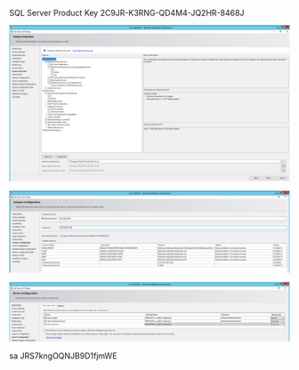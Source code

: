 SQL Server Product Key 2C9JR-K3RNG-QD4M4-JQ2HR-8468J

![image.png](/.attachments/image-3ca99854-a4fa-4f30-b734-803b6462415e.png)

![image.png](/.attachments/image-a1520612-4ae2-4455-b84a-127471dcc351.png)

![image.png](/.attachments/image-22d5db20-4d04-4412-bb93-8761f174d16b.png)

sa JRS7kngOQNJB9D1fjmWE

